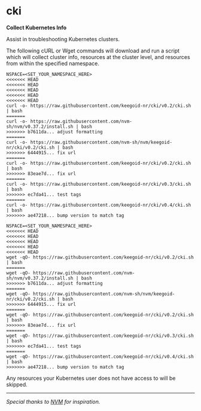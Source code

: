 # cki

**Collect Kubernetes Info**

Assist in troubleshooting Kubernetes clusters.

The following cURL or Wget commands will download and run a script which will collect cluster info, resources at the cluster level, and resources from within the specified namespace.

```
NSPACE=<SET_YOUR_NAMESPACE_HERE>
<<<<<<< HEAD
<<<<<<< HEAD
<<<<<<< HEAD
<<<<<<< HEAD
<<<<<<< HEAD
curl -o- https://raw.githubusercontent.com/keegoid-nr/cki/v0.2/cki.sh | bash
=======
curl -o- https://raw.githubusercontent.com/nvm-sh/nvm/v0.37.2/install.sh | bash
>>>>>>> b7611da... adjust formatting
=======
curl -o- https://raw.githubusercontent.com/nvm-sh/nvm/keegoid-nr/cki/v0.2/cki.sh | bash
>>>>>>> 6444915... fix url
=======
curl -o- https://raw.githubusercontent.com/keegoid-nr/cki/v0.2/cki.sh | bash
>>>>>>> 83eae7d... fix url
=======
curl -o- https://raw.githubusercontent.com/keegoid-nr/cki/v0.3/cki.sh | bash
>>>>>>> ec7da41... test tags
=======
curl -o- https://raw.githubusercontent.com/keegoid-nr/cki/v0.4/cki.sh | bash
>>>>>>> ae47218... bump version to match tag
```

```
NSPACE=<SET_YOUR_NAMESPACE_HERE>
<<<<<<< HEAD
<<<<<<< HEAD
<<<<<<< HEAD
<<<<<<< HEAD
<<<<<<< HEAD
wget -qO- https://raw.githubusercontent.com/keegoid-nr/cki/v0.2/cki.sh | bash
=======
wget -qO- https://raw.githubusercontent.com/nvm-sh/nvm/v0.37.2/install.sh | bash
>>>>>>> b7611da... adjust formatting
=======
wget -qO- https://raw.githubusercontent.com/nvm-sh/nvm/keegoid-nr/cki/v0.2/cki.sh | bash
>>>>>>> 6444915... fix url
=======
wget -qO- https://raw.githubusercontent.com/keegoid-nr/cki/v0.2/cki.sh | bash
>>>>>>> 83eae7d... fix url
=======
wget -qO- https://raw.githubusercontent.com/keegoid-nr/cki/v0.3/cki.sh | bash
>>>>>>> ec7da41... test tags
=======
wget -qO- https://raw.githubusercontent.com/keegoid-nr/cki/v0.4/cki.sh | bash
>>>>>>> ae47218... bump version to match tag
```

Any resources your Kubernetes user does not have access to will be skipped.

---

*Special thanks to [NVM](https://github.com/nvm-sh/nvm) for inspiration.*
